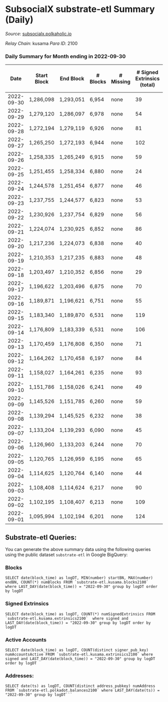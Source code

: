 # SubsocialX substrate-etl Summary (Daily)

_Source_: [subsocialx.polkaholic.io](https://subsocialx.polkaholic.io)

*Relay Chain*: kusama
*Para ID*: 2100



### Daily Summary for Month ending in 2022-09-30


| Date | Start Block | End Block | # Blocks | # Missing | # Signed Extrinsics (total) | # Active Accounts | # Addresses with Balances | # Events | # Transfers | # XCM Transfers In | # XCM Transfers Out |
| ---- | ----------- | --------- | -------- | --------- | --------------------------- | ----------------- | ------------------------- | -------- | ----------- | ------------------ | ------------------- |
| 2022-09-30 | 1,286,098 | 1,293,051 | 6,954 | none  | 39 | 25 | 33,870 | 14,010 |   |   |   |
| 2022-09-29 | 1,279,120 | 1,286,097 | 6,978 | none  | 54 | 28 |  | 14,086 |   |   |   |
| 2022-09-28 | 1,272,194 | 1,279,119 | 6,926 | none  | 81 | 31 |  | 14,031 |   |   |   |
| 2022-09-27 | 1,265,250 | 1,272,193 | 6,944 | none  | 102 | 34 |  | 14,129 |   |   |   |
| 2022-09-26 | 1,258,335 | 1,265,249 | 6,915 | none  | 59 | 31 |  | 13,969 | 1  |   |   |
| 2022-09-25 | 1,251,455 | 1,258,334 | 6,880 | none  | 24 | 12 |  | 13,827 |   |   |   |
| 2022-09-24 | 1,244,578 | 1,251,454 | 6,877 | none  | 46 | 25 |  | 13,880 |   |   |   |
| 2022-09-23 | 1,237,755 | 1,244,577 | 6,823 | none  | 53 | 20 |  | 13,778 |   |   |   |
| 2022-09-22 | 1,230,926 | 1,237,754 | 6,829 | none  | 56 | 31 |  | 13,793 |   |   |   |
| 2022-09-21 | 1,224,074 | 1,230,925 | 6,852 | none  | 86 | 45 |  | 13,948 |   |   |   |
| 2022-09-20 | 1,217,236 | 1,224,073 | 6,838 | none  | 40 | 23 |  | 13,788 |   |   |   |
| 2022-09-19 | 1,210,353 | 1,217,235 | 6,883 | none  | 48 | 20 |  | 13,892 |   |   |   |
| 2022-09-18 | 1,203,497 | 1,210,352 | 6,856 | none  | 29 | 17 |  | 13,789 |   |   |   |
| 2022-09-17 | 1,196,622 | 1,203,496 | 6,875 | none  | 70 | 34 |  | 13,933 |   |   |   |
| 2022-09-16 | 1,189,871 | 1,196,621 | 6,751 | none  | 55 | 26 |  | 13,639 |   |   |   |
| 2022-09-15 | 1,183,340 | 1,189,870 | 6,531 | none  | 119 | 29 |  | 13,355 |   |   |   |
| 2022-09-14 | 1,176,809 | 1,183,339 | 6,531 | none  | 106 | 38 |  | 13,329 |   |   |   |
| 2022-09-13 | 1,170,459 | 1,176,808 | 6,350 | none  | 71 | 34 |  | 12,860 |   |   |   |
| 2022-09-12 | 1,164,262 | 1,170,458 | 6,197 | none  | 84 | 27 |  | 12,576 |   |   |   |
| 2022-09-11 | 1,158,027 | 1,164,261 | 6,235 | none  | 93 | 28 |  | 12,698 |   |   |   |
| 2022-09-10 | 1,151,786 | 1,158,026 | 6,241 | none  | 49 | 24 |  | 12,614 |   |   |   |
| 2022-09-09 | 1,145,526 | 1,151,785 | 6,260 | none  | 59 | 28 |  | 12,682 |   |   |   |
| 2022-09-08 | 1,139,294 | 1,145,525 | 6,232 | none  | 38 | 24 |  | 12,574 |   |   |   |
| 2022-09-07 | 1,133,204 | 1,139,293 | 6,090 | none  | 45 | 21 |  | 12,301 |   |   |   |
| 2022-09-06 | 1,126,960 | 1,133,203 | 6,244 | none  | 70 | 28 |  | 12,671 |   |   |   |
| 2022-09-05 | 1,120,765 | 1,126,959 | 6,195 | none  | 65 | 32 |  | 12,568 |   |   |   |
| 2022-09-04 | 1,114,625 | 1,120,764 | 6,140 | none  | 44 | 15 |  | 12,395 |   |   |   |
| 2022-09-03 | 1,108,408 | 1,114,624 | 6,217 | none  | 90 | 36 |  | 12,669 |   |   |   |
| 2022-09-02 | 1,102,195 | 1,108,407 | 6,213 | none  | 109 | 51 |  | 12,722 | 1  |   |   |
| 2022-09-01 | 1,095,994 | 1,102,194 | 6,201 | none  | 124 | 55 |  | 12,758 | 1  |   |   |

## Substrate-etl Queries:
You can generate the above summary data using the following queries using the public dataset `substrate-etl` in Google BigQuery:


### Blocks
```
SELECT date(block_time) as logDT, MIN(number) startBN, MAX(number) endBN, COUNT(*) numBlocks FROM `substrate-etl.kusama.blocks2100`  where LAST_DAY(date(block_time)) = "2022-09-30" group by logDT order by logDT
```


### Signed Extrinsics
```
SELECT date(block_time) as logDT, COUNT(*) numSignedExtrinsics FROM `substrate-etl.kusama.extrinsics2100`  where signed and LAST_DAY(date(block_time)) = "2022-09-30" group by logDT order by logDT
```


### Active Accounts
```
SELECT date(block_time) as logDT, COUNT(distinct signer_pub_key) numAccountsActive FROM `substrate-etl.kusama.extrinsics2100` where signed and LAST_DAY(date(block_time)) = "2022-09-30" group by logDT order by logDT
```


### Addresses:
```
SELECT date(ts) as logDT, COUNT(distinct address_pubkey) numAddress FROM `substrate-etl.polkadot.balances2100` where LAST_DAY(date(ts)) = "2022-09-30" group by logDT```

